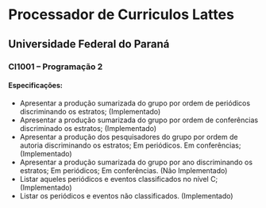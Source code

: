 # Processador de Curriculos Lattes
## Universidade Federal do Paraná
### CI1001 – Programação 2

#### Especificações:

* Apresentar a produção sumarizada do grupo por ordem de periódicos discriminando os estratos; (Implementado)
* Apresentar a produção sumarizada do grupo por ordem de conferências discriminado os estratos; (Implementado)
* Apresentar a produção dos pesquisadores do grupo por ordem de autoria discriminando os estratos; Em periódicos. Em conferências; (Implementado)
* Apresentar a produção sumarizada do grupo por ano discriminando os estratos; Em periódicos; Em conferências. (Não Implementado)
* Listar aqueles periódicos e eventos classificados no nível C; (Implementado)
* Listar os periódicos e eventos não classificados. (Implementado)

